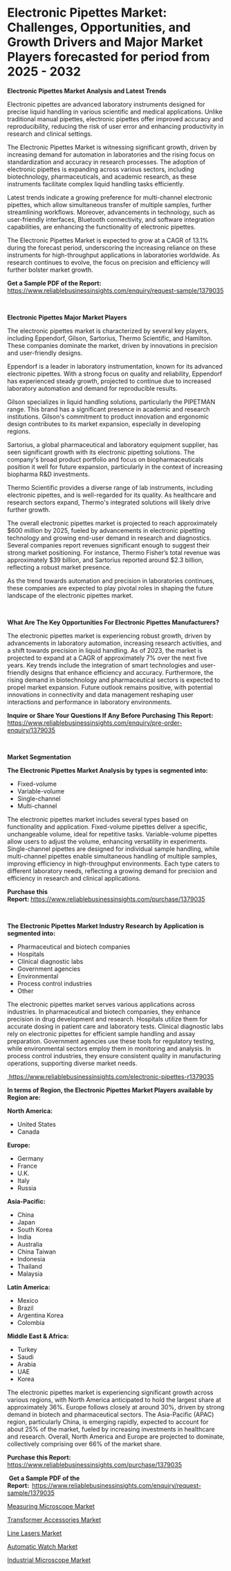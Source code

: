 <p><h1>Electronic Pipettes Market: Challenges, Opportunities, and Growth Drivers and Major Market Players forecasted for period from 2025 - 2032</h1></p><p><strong>Electronic Pipettes Market Analysis and Latest Trends</strong></p>
<p><p>Electronic pipettes are advanced laboratory instruments designed for precise liquid handling in various scientific and medical applications. Unlike traditional manual pipettes, electronic pipettes offer improved accuracy and reproducibility, reducing the risk of user error and enhancing productivity in research and clinical settings. </p><p>The Electronic Pipettes Market is witnessing significant growth, driven by increasing demand for automation in laboratories and the rising focus on standardization and accuracy in research processes. The adoption of electronic pipettes is expanding across various sectors, including biotechnology, pharmaceuticals, and academic research, as these instruments facilitate complex liquid handling tasks efficiently. </p><p>Latest trends indicate a growing preference for multi-channel electronic pipettes, which allow simultaneous transfer of multiple samples, further streamlining workflows. Moreover, advancements in technology, such as user-friendly interfaces, Bluetooth connectivity, and software integration capabilities, are enhancing the functionality of electronic pipettes. </p><p>The Electronic Pipettes Market is expected to grow at a CAGR of 13.1% during the forecast period, underscoring the increasing reliance on these instruments for high-throughput applications in laboratories worldwide. As research continues to evolve, the focus on precision and efficiency will further bolster market growth.</p></p>
<p><strong>Get a Sample PDF of the Report:&nbsp;</strong> <a href="https://www.reliablebusinessinsights.com/enquiry/request-sample/1379035?utm_campaign=1847&utm_medium=2&utm_source=Github&utm_content=ia&utm_term=08042025&utm_id=electronic-pipettes">https://www.reliablebusinessinsights.com/enquiry/request-sample/1379035</a></p>
<p>&nbsp;</p>
<p><strong>Electronic Pipettes Major Market Players</strong></p>
<p><p>The electronic pipettes market is characterized by several key players, including Eppendorf, Gilson, Sartorius, Thermo Scientific, and Hamilton. These companies dominate the market, driven by innovations in precision and user-friendly designs.</p><p>Eppendorf is a leader in laboratory instrumentation, known for its advanced electronic pipettes. With a strong focus on quality and reliability, Eppendorf has experienced steady growth, projected to continue due to increased laboratory automation and demand for reproducible results.</p><p>Gilson specializes in liquid handling solutions, particularly the PIPETMAN range. This brand has a significant presence in academic and research institutions. Gilson's commitment to product innovation and ergonomic design contributes to its market expansion, especially in developing regions.</p><p>Sartorius, a global pharmaceutical and laboratory equipment supplier, has seen significant growth with its electronic pipetting solutions. The company's broad product portfolio and focus on biopharmaceuticals position it well for future expansion, particularly in the context of increasing biopharma R&D investments.</p><p>Thermo Scientific provides a diverse range of lab instruments, including electronic pipettes, and is well-regarded for its quality. As healthcare and research sectors expand, Thermo's integrated solutions will likely drive further growth.</p><p>The overall electronic pipettes market is projected to reach approximately $600 million by 2025, fueled by advancements in electronic pipetting technology and growing end-user demand in research and diagnostics. Several companies report revenues significant enough to suggest their strong market positioning. For instance, Thermo Fisher’s total revenue was approximately $39 billion, and Sartorius reported around $2.3 billion, reflecting a robust market presence.</p><p>As the trend towards automation and precision in laboratories continues, these companies are expected to play pivotal roles in shaping the future landscape of the electronic pipettes market.</p></p>
<p>&nbsp;</p>
<p><strong>What Are The Key Opportunities For Electronic Pipettes Manufacturers?</strong></p>
<p><p>The electronic pipettes market is experiencing robust growth, driven by advancements in laboratory automation, increasing research activities, and a shift towards precision in liquid handling. As of 2023, the market is projected to expand at a CAGR of approximately 7% over the next five years. Key trends include the integration of smart technologies and user-friendly designs that enhance efficiency and accuracy. Furthermore, the rising demand in biotechnology and pharmaceutical sectors is expected to propel market expansion. Future outlook remains positive, with potential innovations in connectivity and data management reshaping user interactions and performance in laboratory environments.</p></p>
<p><strong>Inquire or Share Your Questions If Any Before Purchasing This Report:</strong> <a href="https://www.reliablebusinessinsights.com/enquiry/pre-order-enquiry/1379035?utm_campaign=1847&utm_medium=2&utm_source=Github&utm_content=ia&utm_term=08042025&utm_id=electronic-pipettes">https://www.reliablebusinessinsights.com/enquiry/pre-order-enquiry/1379035</a></p>
<p>&nbsp;</p>
<p><strong>Market Segmentation</strong></p>
<p><strong>The Electronic Pipettes Market Analysis by types is segmented into:</strong></p>
<p><ul><li>Fixed-volume</li><li>Variable-volume</li><li>Single-channel</li><li>Multi-channel</li></ul></p>
<p><p>The electronic pipettes market includes several types based on functionality and application. Fixed-volume pipettes deliver a specific, unchangeable volume, ideal for repetitive tasks. Variable-volume pipettes allow users to adjust the volume, enhancing versatility in experiments. Single-channel pipettes are designed for individual sample handling, while multi-channel pipettes enable simultaneous handling of multiple samples, improving efficiency in high-throughput environments. Each type caters to different laboratory needs, reflecting a growing demand for precision and efficiency in research and clinical applications.</p></p>
<p><strong>Purchase this Report:&nbsp;</strong><a href="https://www.reliablebusinessinsights.com/purchase/1379035?utm_campaign=1847&utm_medium=2&utm_source=Github&utm_content=ia&utm_term=08042025&utm_id=electronic-pipettes">https://www.reliablebusinessinsights.com/purchase/1379035</a></p>
<p>&nbsp;</p>
<p><strong>The Electronic Pipettes Market Industry Research by Application is segmented into:</strong></p>
<p><ul><li>Pharmaceutical and biotech companies</li><li>Hospitals</li><li>Clinical diagnostic labs</li><li>Government agencies</li><li>Environmental</li><li>Process control industries</li><li>Other</li></ul></p>
<p><p>The electronic pipettes market serves various applications across industries. In pharmaceutical and biotech companies, they enhance precision in drug development and research. Hospitals utilize them for accurate dosing in patient care and laboratory tests. Clinical diagnostic labs rely on electronic pipettes for efficient sample handling and assay preparation. Government agencies use these tools for regulatory testing, while environmental sectors employ them in monitoring and analysis. In process control industries, they ensure consistent quality in manufacturing operations, supporting diverse market needs.</p></p>
<p><a href="https://www.reliablebusinessinsights.com/electronic-pipettes-r1379035?utm_campaign=1847&utm_medium=2&utm_source=Github&utm_content=ia&utm_term=08042025&utm_id=electronic-pipettes">&nbsp;https://www.reliablebusinessinsights.com/electronic-pipettes-r1379035</a></p>
<p><strong>In terms of Region, the Electronic Pipettes Market Players available by Region are:</strong></p>
<p>
    <p> <strong> North America: </strong>
        <ul>
            <li>United States</li>
            <li>Canada</li>
        </ul>
        </p> 
    <p> <strong> Europe: </strong>
        <ul>
            <li>Germany</li>
            <li>France</li>
            <li>U.K.</li>
            <li>Italy</li>
            <li>Russia</li>
        </ul>
        </p> 
    <p> <strong> Asia-Pacific: </strong>
        <ul>
            <li>China</li>
            <li>Japan</li>
            <li>South Korea</li>
            <li>India</li>
            <li>Australia</li>
            <li>China Taiwan</li>
            <li>Indonesia</li>
            <li>Thailand</li>
            <li>Malaysia</li>
        </ul>
        </p> 
    <p> <strong> Latin America: </strong>
        <ul>
            <li>Mexico</li>
            <li>Brazil</li>
            <li>Argentina Korea</li>
            <li>Colombia</li>
        </ul>
        </p> 
    <p> <strong> Middle East & Africa: </strong>
        <ul>
            <li>Turkey</li>
            <li>Saudi</li>
            <li>Arabia</li>
            <li>UAE</li>
            <li>Korea</li>
        </ul>
    </p>
    </p>
<p><p>The electronic pipettes market is experiencing significant growth across various regions, with North America anticipated to hold the largest share at approximately 36%. Europe follows closely at around 30%, driven by strong demand in biotech and pharmaceutical sectors. The Asia-Pacific (APAC) region, particularly China, is emerging rapidly, expected to account for about 25% of the market, fueled by increasing investments in healthcare and research. Overall, North America and Europe are projected to dominate, collectively comprising over 66% of the market share.</p></p>
<p><strong>Purchase this Report: </strong><a href="https://www.reliablebusinessinsights.com/purchase/1379035?utm_campaign=1847&utm_medium=2&utm_source=Github&utm_content=ia&utm_term=08042025&utm_id=electronic-pipettes">https://www.reliablebusinessinsights.com/purchase/1379035</a></p>
<p>&nbsp;<strong>Get a Sample PDF of the Report:&nbsp;&nbsp;</strong><a href="https://www.reliablebusinessinsights.com/enquiry/request-sample/1379035?utm_campaign=1847&utm_medium=2&utm_source=Github&utm_content=ia&utm_term=08042025&utm_id=electronic-pipettes">https://www.reliablebusinessinsights.com/enquiry/request-sample/1379035</a></p>
<p><strong></strong></p>
<p><p><a href="https://github.com/fungkychiman/Market-Research-Report-List-1/blob/main/measuring-microscope-market.md?utm_campaign=1847&utm_medium=2&utm_source=Github&utm_content=ia&utm_term=08042025&utm_id=electronic-pipettes">Measuring Microscope Market</a></p><p><a href="https://github.com/edriceakeime/Market-Research-Report-List-1/blob/main/transformer-accessories-market.md?utm_campaign=1847&utm_medium=2&utm_source=Github&utm_content=ia&utm_term=08042025&utm_id=electronic-pipettes">Transformer Accessories Market</a></p><p><a href="https://github.com/kitsossadien/Market-Research-Report-List-1/blob/main/line-lasers-market.md?utm_campaign=1847&utm_medium=2&utm_source=Github&utm_content=ia&utm_term=08042025&utm_id=electronic-pipettes">Line Lasers Market</a></p><p><a href="https://github.com/seppelharjap/Market-Research-Report-List-1/blob/main/automatic-watch-market.md?utm_campaign=1847&utm_medium=2&utm_source=Github&utm_content=ia&utm_term=08042025&utm_id=electronic-pipettes">Automatic Watch Market</a></p><p><a href="https://github.com/olesjaquah/Market-Research-Report-List-1/blob/main/industrial-microscope-market.md?utm_campaign=1847&utm_medium=2&utm_source=Github&utm_content=ia&utm_term=08042025&utm_id=electronic-pipettes">Industrial Microscope Market</a></p></p>